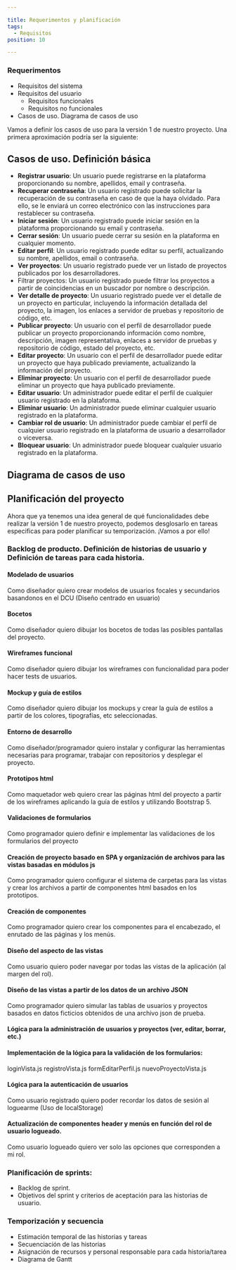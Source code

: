 ```yaml
---

title: Requerimentos y planificación
tags:
  - Requisitos
position: 10

---
```



### Requerimentos
  - Requisitos del sistema
  - Requisitos del usuario
    - Requisitos funcionales
    - Requisitos no funcionales
  - Casos de uso. Diagrama de casos de uso

Vamos a definir los casos de uso para la versión 1 de nuestro proyecto. Una primera aproximación podría ser la siguiente:

## Casos de uso. Definición básica

- **Registrar usuario**: Un usuario puede registrarse en la plataforma proporcionando su nombre, apellidos, email y contraseña.
- **Recuperar contraseña**: Un usuario registrado puede solicitar la recuperación de su contraseña en caso de que la haya olvidado. Para ello, se le enviará un correo electrónico con las instrucciones para restablecer su contraseña.
- **Iniciar sesión**: Un usuario registrado puede iniciar sesión en la plataforma proporcionando su email y contraseña.
- **Cerrar sesión**: Un usuario puede cerrar su sesión en la plataforma en cualquier momento.
- **Editar perfil**: Un usuario registrado puede editar su perfil, actualizando su nombre, apellidos, email o contraseña.
- **Ver proyectos**: Un usuario registrado puede ver un listado de proyectos publicados por los desarrolladores.
- Filtrar proyectos: Un usuario registrado puede filtrar los proyectos a partir de coincidencias en un buscador por nombre o descripción.
- **Ver detalle de proyecto**: Un usuario registrado puede ver el detalle de un proyecto en particular, incluyendo la información detallada del proyecto, la imagen, los enlaces a servidor de pruebas y repositorio de código, etc.
- **Publicar proyecto**: Un usuario con el perfil de desarrollador puede publicar un proyecto proporcionando información como nombre, descripción, imagen representativa, enlaces a servidor de pruebas y repositorio de código, estado del proyecto, etc.
- **Editar proyecto**: Un usuario con el perfil de desarrollador puede editar un proyecto que haya publicado previamente, actualizando la información del proyecto.
- **Eliminar proyecto**: Un usuario con el perfil de desarrollador puede eliminar un proyecto que haya publicado previamente.
- **Editar usuario**: Un administrador puede editar el perfil de cualquier usuario registrado en la plataforma.
- **Eliminar usuario**: Un administrador puede eliminar cualquier usuario registrado en la plataforma.
- **Cambiar rol de usuario**: Un administrador puede cambiar el perfil de cualquier usuario registrado en la plataforma de usuario a desarrollador o viceversa.
- **Bloquear usuario**: Un administrador puede bloquear cualquier usuario registrado en la plataforma.

## Diagrama de casos de uso
## Planificación del proyecto

Ahora que ya tenemos una idea general de qué funcionalidades debe realizar la versión 1 de nuestro proyecto, podemos desglosarlo en tareas especificas para poder planificar su temporización. ¡Vamos a por ello!
### Backlog de producto. Definición de historias de usuario y Definición de tareas para cada historia.

#### Modelado de usuarios
  Como diseñador quiero crear modelos de usuarios focales y secundarios basandonos en el DCU (Diseño centrado en usuario)
#### Bocetos
  Como diseñador quiero dibujar los bocetos de todas las posibles pantallas del proyecto.
#### Wireframes funcional
  Como diseñador quiero dibujar los wireframes con funcionalidad para poder hacer tests de usuarios.
#### Mockup y guía de estilos
  Como diseñador quiero dibujar los mockups y crear la guía de estilos a partir de los colores, tipografías, etc seleccionadas.
#### Entorno de desarrollo
  Como diseñador/programador quiero instalar y configurar las herramientas necesarias para programar, trabajar con repositorios y desplegar el proyecto.
#### Prototipos html
  Como maquetador web quiero crear las páginas html del proyecto a partir de los wireframes aplicando la guía de estilos y utilizando Bootstrap 5.
#### Validaciones de formularios
  Como programador quiero definir e implementar las validaciones de los formularios del proyecto
 #### Creación de proyecto basado en SPA y organización de archivos para las vistas basadas en módulos js
  Como programador quiero configurar el sistema de carpetas para las vistas y crear los archivos a partir de componentes html basados en los prototipos.
#### Creación de componentes
  Como programador quiero crear los componentes para el encabezado, el enrutado de las páginas y los menús.
#### Diseño del aspecto de las vistas
  Como usuario quiero poder navegar por todas las vistas de la aplicación (al margen del rol).
#### Diseño de las vistas a partir de los datos de un archivo JSON
Como programador quiero simular las tablas de usuarios y proyectos basados en datos ficticios obtenidos de una archivo json de prueba.

#### Lógica para la administración de usuarios y proyectos (ver, editar, borrar, etc.)

#### Implementación de la lógica para la validación de los formularios:
loginVista.js
registroVista.js
formEditarPerfil.js
nuevoProyectoVista.js
#### Lógica para la autenticación de usuarios
Como usuario registrado quiero poder recordar los datos de sesión al loguearme (Uso de localStorage)

#### Actualización de componentes header y menús en función del rol de usuario logueado.
Como usuario logueado quiero ver solo las opciones que corresponden a mi rol.
### Planificación de sprints:
  - Backlog de sprint.
  - Objetivos del sprint y criterios de aceptación para las historias de usuario.
### Temporización y secuencia
  - Estimación temporal de las historias y tareas
  - Secuenciación de las historias
  - Asignación de recursos y personal responsable para cada historia/tarea
  - Diagrama de Gantt

